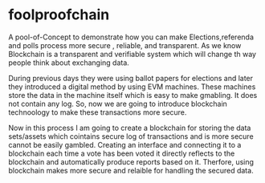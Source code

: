 # foolproofchain
A pool-of-Concept to demonstrate how you can make Elections,referenda and polls process more secure , reliable, and transparent.
As we know Blockchain is a transparent and verifiable system which will change th way people think about exchanging data.

During previous days they were using ballot papers for elections and later they introduced a digital method by using EVM machines. These machines store the data in the machine itself which is easy to make gmabling. It does not contain any log. So, now we are going to introduce blockchain technoology to make these transactions more secure.

Now in this process I am going to create a blockchain for storing the data sets/assets which cointains secure log of transactions and is more secure cannot be easily gambled. Creating an interface and connecting it to a blockchain each time a vote has been voted it directly reflects to the blockchain and automatically produce reports based on it.
Therfore, using blockchain makes more secure and relaible for handling the secured data.

